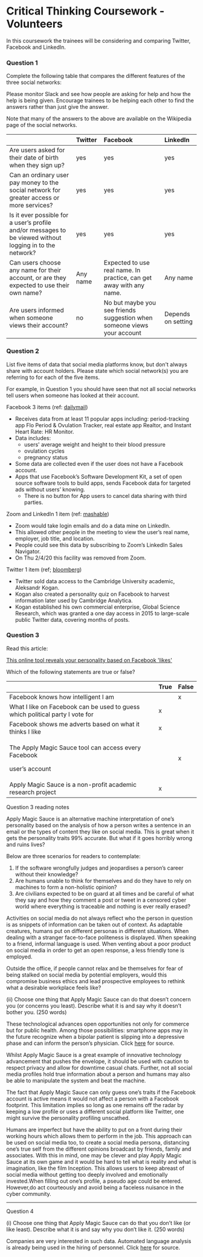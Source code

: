 # Critical Thinking Coursework - Volunteers

In this coursework the trainees will be considering and comparing Twitter, Facebook and LinkedIn. 

### Question 1 

Complete the following table that compares the different features of the three social networks: 

Please monitor Slack and see how people are asking for help and how the help is being given. Encourage trainees to be helping each other to find the answers rather than just give the answer. 

Note that many of the answers to the above are available on the Wikipedia page of the social networks. 

|  | Twitter | Facebook | LinkedIn |
| :--- | :--- | :--- | :--- |
| Are users asked for their date of birth when they sign up? | yes | yes | yes |
| Can an ordinary user pay money to the social network for greater access or more services? | yes | yes | yes |
| Is it ever possible for a user’s profile and/or messages to be viewed without logging in to the network? | yes | yes | yes |
| Can users choose any name for their account, or are they expected to use their own name? | Any name | Expected to use real name. In practice, can get away with any name. | Any name |
| Are users informed when someone views their account? | no | No but maybe you see friends suggestion when someone views your account | Depends on setting |

### Question 2 

List five items of data that social media platforms know, but don't always share with account holders. Please state which social network\(s\) you are referring to for each of the five items. 

For example, in Question 1 you should have seen that not all social networks tell users when someone has looked at their account. 

Facebook 3 items \(ref: [dailymail](https://www.dailymail.co.uk/sciencetech/article-6734805/Facebook-secretly-collects-highly-sensitive-data-popular-apps.html)\)

* Receives data from at least 11 popular apps including: period-tracking app Flo Period & Ovulation Tracker, real estate app Realtor, and Instant Heart Rate: HR Monitor.
* Data includes:
  * users' average weight and height to their blood pressure
  * ovulation cycles 
  * pregnancy status
* Some data are collected even if the user does not have a Facebook account.
* Apps that use Facebook’s Software Development Kit, a set of open source software tools to build apps, sends Facebook data for targeted ads without users’ knowing.
  * There is no button for App users to cancel data sharing with third parties.

Zoom and LinkedIn 1 item \(ref: [mashable](https://mashable.com/article/zoom-linkedin-data-collection/?europe=true)\)

* Zoom would take login emails and do a data mine on LinkedIn.
* This allowed other people in the meeting to view the user’s real name, employer, job title, and location.
* People could see this data by subscribing to Zoom’s LinkedIn Sales Navigator.
* On Thu 2/4/20 this facility was removed from Zoom.

Twitter 1 item \(ref; [bloomberg](https://www.bloomberg.com/news/articles/2018-04-29/twitter-sold-cambridge-analytica-researcher-public-data-access)\)

* Twitter sold data access to the Cambridge University academic, Aleksandr Kogan.
* Kogan also created a personality quiz on Facebook to harvest information later used by Cambridge Analytica.
* Kogan established his own commercial enterprise, Global Science Research, which was granted a one day access in 2015 to large-scale public Twitter data, covering months of posts.

### Question 3 

Read this article: 

[This online tool reveals your personality based on Facebook 'likes' ](https://personaldevelopment.codeyourfuture.io/sessions/pd-session-2/coursework/this-online-tool-reveals-your-personality-based-on-facebook-likes)

Which of the following statements are true or false?   


<table>
  <thead>
    <tr>
      <th style="text-align:left"></th>
      <th style="text-align:left">True</th>
      <th style="text-align:left">False</th>
    </tr>
  </thead>
  <tbody>
    <tr>
      <td style="text-align:left">Facebook knows how intelligent I am</td>
      <td style="text-align:left"></td>
      <td style="text-align:left">x</td>
    </tr>
    <tr>
      <td style="text-align:left">What I like on Facebook can be used to guess which political party I vote
        for</td>
      <td style="text-align:left">x</td>
      <td style="text-align:left"></td>
    </tr>
    <tr>
      <td style="text-align:left">Facebook shows me adverts based on what it thinks I like</td>
      <td style="text-align:left">x</td>
      <td style="text-align:left"></td>
    </tr>
    <tr>
      <td style="text-align:left">
        <p>The Apply Magic Sauce tool can access every Facebook</p>
        <p>user&#x2019;s account</p>
      </td>
      <td style="text-align:left"></td>
      <td style="text-align:left">x</td>
    </tr>
    <tr>
      <td style="text-align:left">Apply Magic Sauce is a non-profit academic research project</td>
      <td style="text-align:left">x</td>
      <td style="text-align:left"></td>
    </tr>
  </tbody>
</table>

Question 3 reading notes

Apply Magic Sauce is an alternative machine interpretation of one’s personality based on the analysis of how a person writes a sentence in an email or the types of content they like on social media. This is great when it gets the personality traits 99% accurate. But what if it goes horribly wrong and ruins lives?  


Below are three scenarios for readers to contemplate:

1. If the software wrongfully judges and jeopardises a person’s career without their knowledge?
2. Are humans unable to think for themselves and do they have to rely on machines to form a non-holistic opinion?
3. Are civilians expected to be on guard at all times and be careful of what they say and how they comment a post or tweet in a censored cyber world where everything is traceable and nothing is ever really erased?

Activities on social media do not always reflect who the person in question is as snippets of information can be taken out of context. As adaptable creatures, humans put on different personas in different situations. When dealing with a stranger face-to-face politeness is displayed. When speaking to a friend, informal language is used. When venting about a poor product on social media in order to get an open response, a less friendly tone is employed.  


Outside the office, if people cannot relax and be themselves for fear of being stalked on social media by potential employers, would this compromise business ethics and lead prospective employees to rethink what a desirable workplace feels like?

\(ii\) Choose one thing that Apply Magic Sauce can do that doesn’t concern you \(or concerns you least\). Describe what it is and say why it doesn’t bother you. \(250 words\) 

These technological advances open opportunities not only for commerce but for public health. Among those possibilities: smartphone apps may in the future recognize when a bipolar patient is slipping into a depressive phase and can inform the person’s physician. Click [here](https://www.scientificamerican.com/article/the-internet-knows-you-better-than-your-spouse-does/) for source.  


Whilst Apply Magic Sauce is a great example of innovative technology advancement that pushes the envelope, it should be used with caution to respect privacy and allow for downtime casual chats. Further, not all social media profiles hold true information about a person and humans may also be able to manipulate the system and beat the machine.  


The fact that Apply Magic Sauce can only guess one’s traits if the Facebook account is active means it would not affect a person with a Facebook footprint. This limitation implies so long as one remains off the radar by keeping a low profile or uses a different social platform like Twitter, one might survive the personality profiling unscathed.  


Humans are imperfect but have the ability to put on a front during their working hours which allows them to perform in the job. This approach can be used on social media too, to create a social media persona, distancing one’s true self from the different opinions broadcast by friends, family and associates. With this in mind, one may be clever and play Apply Magic Sauce at its own game and it would be hard to tell what is reality and what is imagination, like the film Inception. This allows users to keep abreast of social media without getting too deeply involved and emotionally invested.When filling out one’s profile, a pseudo age could be entered. However,do act courteously and avoid being a faceless nuisance in the cyber community.

--------------------------------------------------------------------------------------------

Question 4

\(i\) Choose one thing that Apply Magic Sauce can do that you don’t like \(or like least\). Describe what it is and say why you don’t like it. \(250 words\)   


Companies are very interested in such data. Automated language analysis is already being used in the hiring of personnel. Click [here](https://www.scientificamerican.com/article/the-internet-knows-you-better-than-your-spouse-does/) for source.  








